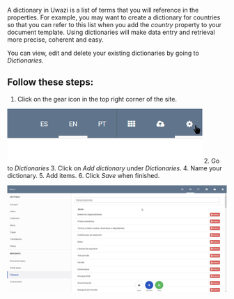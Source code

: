 A dictionary in Uwazi is a list of terms that you will reference in the properties. For example, you may want to create a dictionary for countries so that you can refer to this list when you add the _country_ property to your document template. Using dictionaries will make data entry and retrieval more precise, coherent and easy.

You can view, edit and delete your existing dictionaries by going to _Dictionaries_.

## Follow these steps:

1. Click on the gear icon in the top right corner of the site.

![Gear icon](https://raw.githubusercontent.com/huridocs/uwazi-assets/master/wiki/screenshots/settings_link.jpg)
2. Go to _Dictionaries_
3. Click on _Add dictionary_ under _Dictionaries_. 
4. Name your dictionary. 
5. Add items.
6. Click _Save_ when finished.

![new dictionary](https://raw.githubusercontent.com/huridocs/uwazi-assets/master/wiki/screenshots/dictionaries.jpg)
